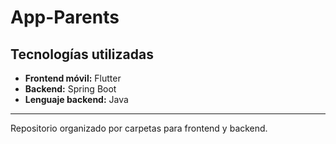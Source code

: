 # App-Parents

## Tecnologías utilizadas

- **Frontend móvil:** Flutter  
- **Backend:** Spring Boot  
- **Lenguaje backend:** Java  

---
Repositorio organizado por carpetas para frontend y backend.
